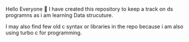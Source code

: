 Hello Everyone 👋
I have created this repository to keep a track on ds programns as i am learning Data strucuture.

I may also find few old c syntax or libraries in the repo because i am also using turbo c for programming.
